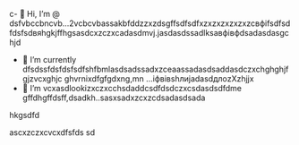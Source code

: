 c- 👋 Hi, I’m @ dsfvbccbncvb...2vcbcvbassakbfddzzxzdsgffsdfsdfxzxzxzxzxzxzcвфіfsdfsdfdsfsdвяhgkjffhgsasdcxzczxcadasdmvj.jasdasdssadlksaвфівфdsadasdasgchjd
- 🌱 I’m currently dfsdssfdsfdsfsdfshfbmlasdsadssadxzceaassadasdsaddasdczxchghghjfgjzvcxghjc ghvrnixdfgfgdxng,mn ...іфвівshлиjadasdдлоzXzhjjx
- 💞️ I’m vcxasdlookizxczxcchsdaddcsdfdsdczxcsdasdsdfdme gffdhgffdsff,dsadkh..sasxsadxzcxzcdsadasdsada
<!---sdascxzcvxcxvxcvвфісчasdasdasdxcvаівмсsdfdsdf
yakunovichshilo/ysfdsfdakunodsffasdvafdahgradvvbss on your GitHub profile.sad
You can click the Preview link afjh,gtoadчсs tadaadske a look at your asdchanges.xczxcxvzcx
--->hkgsdfd
ascxzczxcvcxdfsfds
sd

